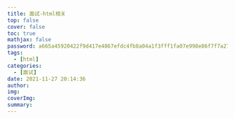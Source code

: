 ```yaml
---
title: 面试-html相关
top: false
cover: false
toc: true
mathjax: false
password: a665a45920422f9d417e4867efdc4fb8a04a1f3fff1fa07e998e86f7f7a27ae3
tags:
  - [html]
categories:
  - [面试]
date: 2021-11-27 20:14:36
author:
img:
coverImg:
summary:
---
```

